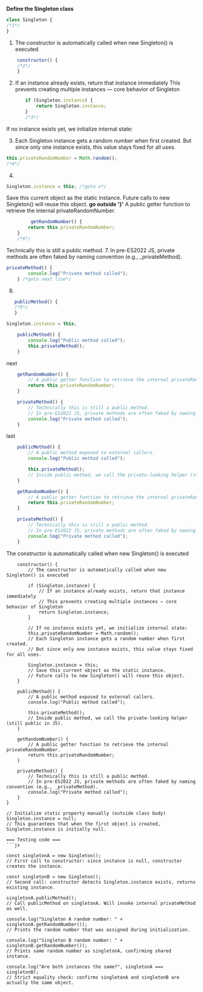 
**Define the Singleton class**
```js
class Singleton { 
/*1*/
}
```

1. The constructor is automatically called when new Singleton() is executed
```js
    constructor() {
    /*2*/
    }
```
2. If an instance already exists, return that instance immediately
 This prevents creating multiple instances — core behavior of Singleton
 ```js
        if (Singleton.instance) {
            return Singleton.instance;
        }
        /*3*/
```
If no instance exists yet, we initialize internal state:

3. Each Singleton instance gets a random number when first created.
But since only one instance exists, this value stays fixed for all uses.
```js
this.privateRandomNumber = Math.random();
/*4*/
```
4. 
```js
Singleton.instance = this; /*goto x*/
```
Save this current object as the static instance. Future calls to new Singleton() will reuse this object. 
**go outside '}'**
A public getter function to retrieve the internal privateRandomNumber.
```js
         getRandomNumber() {
        return this.privateRandomNumber;
    }
    /*6*/
```

Technically this is still a public method.
7. In pre-ES2022 JS, private methods are often faked by naming convention (e.g., _privateMethod).
```js
privateMethod() {
        console.log("Private method called");
    } /*goto next line*/
```	
8. 
```js
   publicMethod() { 
   /*9*/
   }
```



```js
Singleton.instance = this;
```

```js
    publicMethod() {
    	console.log("Public method called");
    	this.privateMethod();
    }
```
next
```js
    getRandomNumber() {
        // A public getter function to retrieve the internal privateRandomNumber.
        return this.privateRandomNumber;
    }

    privateMethod() {
        // Technically this is still a public method.
        // In pre-ES2022 JS, private methods are often faked by naming convention (e.g., _privateMethod).
        console.log("Private method called");
    }
```

last

```js
    publicMethod() {
        // A public method exposed to external callers.
        console.log("Public method called");

        this.privateMethod();
        // Inside public method, we call the private-looking helper (still public in JS).
    }

    getRandomNumber() {
        // A public getter function to retrieve the internal privateRandomNumber.
        return this.privateRandomNumber;
    }

    privateMethod() {
        // Technically this is still a public method.
        // In pre-ES2022 JS, private methods are often faked by naming convention (e.g., _privateMethod).
        console.log("Private method called");
    }
```



The constructor is automatically called when new Singleton() is executed
```
    constructor() {
        // The constructor is automatically called when new Singleton() is executed

        if (Singleton.instance) {
            // If an instance already exists, return that instance immediately
            // This prevents creating multiple instances — core behavior of Singleton
            return Singleton.instance;
        }

        // If no instance exists yet, we initialize internal state:
        this.privateRandomNumber = Math.random();
        // Each Singleton instance gets a random number when first created.
        // But since only one instance exists, this value stays fixed for all uses.

        Singleton.instance = this;
        // Save this current object as the static instance.
        // Future calls to new Singleton() will reuse this object.
    }

    publicMethod() {
        // A public method exposed to external callers.
        console.log("Public method called");

        this.privateMethod();
        // Inside public method, we call the private-looking helper (still public in JS).
    }

    getRandomNumber() {
        // A public getter function to retrieve the internal privateRandomNumber.
        return this.privateRandomNumber;
    }

    privateMethod() {
        // Technically this is still a public method.
        // In pre-ES2022 JS, private methods are often faked by naming convention (e.g., _privateMethod).
        console.log("Private method called");
    }
}

// Initialize static property manually (outside class body)
Singleton.instance = null;
// This guarantees that when the first object is created, Singleton.instance is initially null.
```


```
=== Testing code ===
```js

const singletonA = new Singleton();
// First call to constructor: since instance is null, constructor creates the instance.

const singletonB = new Singleton();
// Second call: constructor detects Singleton.instance exists, returns existing instance.

singletonA.publicMethod();
// Call publicMethod on singletonA. Will invoke internal privateMethod as well.

console.log("Singleton A random number: " + singletonA.getRandomNumber());
// Prints the random number that was assigned during initialization.

console.log("Singleton B random number: " + singletonB.getRandomNumber());
// Prints same random number as singletonA, confirming shared instance.

console.log("Are both instances the same?", singletonA === singletonB);
// Strict equality check: confirms singletonA and singletonB are actually the same object.


```
